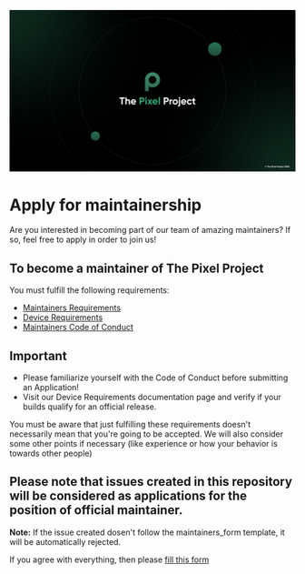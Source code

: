 <p align="center">
  <img src="https://raw.githubusercontent.com/The-Pixel-Project/maintainership/14/banners/TPPGithub.png" />
</p>

# Apply for maintainership

Are you interested in becoming part of our team of amazing maintainers? If so, feel free to apply in order to join us!

## To become a maintainer of The Pixel Project
You must fulfill the following requirements:
- [Maintainers Requirements](https://github.com/The-Pixel-Project/maintainership/blob/14/docs/maintainers_requirements.md)
- [Device Requirements](https://github.com/The-Pixel-Project/maintainership/blob/14/docs/device_requirements.md)
- [Maintainers Code of Conduct](https://github.com/The-Pixel-Project/maintainership/blob/14/docs/maintainers_code_of_conduct.md)

## Important
- Please familiarize yourself with the Code of Conduct before submitting an Application!
- Visit our Device Requirements documentation page and verify if your builds qualify for an official release.
  
You must be aware that just fulfilling these requirements doesn't necessarily mean that you're going to be accepted. We will also consider some other points if necessary (like experience or how your behavior is towards other people)


## Please note that issues created in this repository will be considered as applications for the position of official maintainer.
**Note:** If the issue created dosen't follow the maintainers_form template, it will be automatically rejected.

If you agree with everything, then please [fill this form](https://github.com/The-Pixel-Project/maintainership/issues/new/choose)
